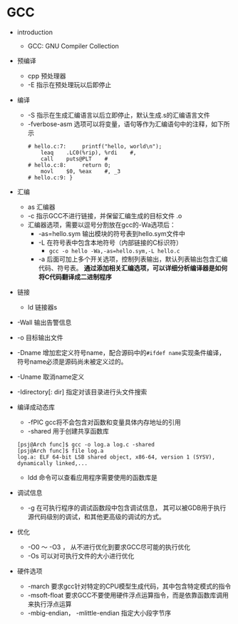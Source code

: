 # GCC

- introduction
    - GCC: GNU Compiler Collection

- 预编译
    - cpp   预处理器
    - -E 指示在预处理玩以后即停止

- 编译
    - -S 指示在生成汇编语言以后立即停止，默认生成.s的汇编语言文件
    - -fverbose-asm 选项可以将变量，语句等作为汇编语句中的注释，如下所示
        ```
        # hello.c:7:     printf("hello, world\n");
            leaq	.LC0(%rip), %rdi	#,
            call	puts@PLT	#
        # hello.c:8:     return 0;
            movl	$0, %eax	#, _3
        # hello.c:9: }
        ```
- 汇编
    - as    汇编器
    - -c    指示GCC不进行链接，并保留汇编生成的目标文件 .o
    - 汇编器选项，需要以逗号分割放在gcc的-Wa选项后：
        - -as=hello.sym 输出模块的符号表到hello.sym文件中
        - -L 在符号表中包含本地符号（内部链接的C标识符） 
            - `gcc -o hello -Wa,-as=hello.sym,-L hello.c`
        - -a 后面可加上多个开关选项，控制列表输出，默认列表输出包含汇编代码、符号表。
    __通过添加相关汇编选项，可以详细分析编译器是如何将C代码翻译成二进制程序__

- 链接
    - ld    链接器s


- -Wall 输出告警信息
- -o    目标输出文件
- -Dname    增加宏定义符号name，配合源码中的`#ifdef name`实现条件编译，符号name必须是源码尚未被定义过的。
- -Uname    取消name定义
- -Idirectory[: dir]    指定对该目录进行头文件搜索

- 编译成动态库
    - -fPIC     gcc将不会包含对函数和变量具体内存地址的引用
    - -shared   用于创建共享函数库
    ```
    [psj@Arch func]$ gcc -o log.a log.c -shared
    [psj@Arch func]$ file log.a
    log.a: ELF 64-bit LSB shared object, x86-64, version 1 (SYSV), dynamically linked,...
    ```
    - ldd 命令可以查看应用程序需要使用的函数库是

- 调试信息
    - -g  在可执行程序的调试函数段中包含调试信息， 其可以被GDB用于执行源代码级别的调试，和其他更高级的调试的方式。
- 优化
    - -O0 ～ -O3 ， 从不进行优化到要求GCC尽可能的执行优化
    - -Os  可以对可执行文件的大小进行优化
- 硬件选项
    - -march    要求gcc针对特定的CPU模型生成代码，其中包含特定模式的指令
    - -msoft-float  要求GCC不要使用硬件浮点运算指令，而是依靠函数库调用来执行浮点运算
    - -mbig-endian， -mlittle-endian  指定大小段字节序


    